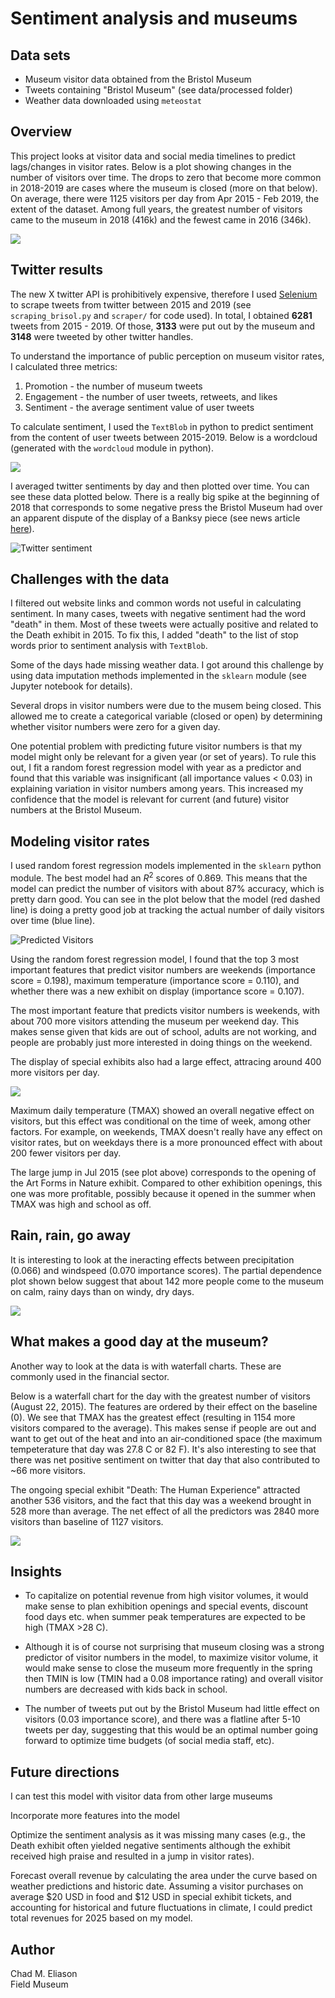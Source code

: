 # Sentiment analysis and museums

## Data sets

- Museum visitor data obtained from the Bristol Museum [](https://opendata.bristol.gov.uk)
- Tweets containing "Bristol Museum" (see data/processed folder)
- Weather data downloaded using `meteostat`

## Overview

This project looks at visitor data and social media timelines to predict lags/changes in visitor rates. Below is a plot showing changes in the number of visitors over time. The drops to zero that become more common in 2018-2019 are cases where the museum is closed (more on that below). On average, there were 1125 visitors per day from Apr 2015 - Feb 2019, the extent of the dataset. Among full years, the greatest number of visitors came to the museum in 2018 (416k) and the fewest came in 2016 (346k). 

![](figs/visitors_bristol.png)

## Twitter results

The new X twitter API is prohibitively expensive, therefore I used [Selenium](https://github.com/godkingjay/selenium-twitter-scraper) to scrape tweets from twitter between 2015 and 2019 (see `scraping_brisol.py` and `scraper/` for code used). In total, I obtained __6281__ tweets from 2015 - 2019. Of those, __3133__ were put out by the museum and __3148__ were tweeted by other twitter handles.

To understand the importance of public perception on museum visitor rates, I calculated three metrics:

1. Promotion - the number of museum tweets
2. Engagement - the number of user tweets, retweets, and likes
3. Sentiment - the average sentiment value of user tweets

To calculate sentiment, I used the `TextBlob` in python to predict sentiment from the content of user tweets between 2015-2019. Below is a wordcloud (generated with the `wordcloud` module in python).

![](figs/wordcloud.png)

I averaged twitter sentiments by day and then plotted over time. You can see these data plotted below. There is a really big spike at the beginning of 2018 that corresponds to some negative press the Bristol Museum had over an apparent dispute of the display of a Banksy piece (see news article [here](https://www.bbc.com/news/uk-england-bristol-42708000)).

![Twitter sentiment](figs/timeline_sentiment_bristol.png)

## Challenges with the data

I filtered out website links and common words not useful in calculating sentiment. In many cases, tweets with negative sentiment had the word "death" in them. Most of these tweets were actually positive and related to the Death exhibit in 2015. To fix this, I added "death" to the list of stop words prior to sentiment analysis with `TextBlob`. 

Some of the days hade missing weather data. I got around this challenge by using data imputation methods implemented in the `sklearn` module (see Jupyter notebook for details).

Several drops in visitor numbers were due to the musem being closed. This allowed me to create a categorical variable (closed or open) by determining whether visitor numbers were zero for a given day.

One potential problem with predicting future visitor numbers is that my model might only be relevant for a given year (or set of years). To rule this out, I fit a random forest regression model with year as a predictor and found that this variable was insignificant (all importance values < 0.03) in explaining variation in visitor numbers among years. This increased my confidence that the model is relevant for current (and future) visitor numbers at the Bristol Museum.

## Modeling visitor rates

I used random forest regression models implemented in the `sklearn` python module. The best model had an $R^2$ scores of 0.869. This means that the model can predict the number of visitors with about 87% accuracy, which is pretty darn good. You can see in the plot below that the model (red dashed line) is doing a pretty good job at tracking the actual number of daily visitors over time (blue line).

![Predicted Visitors](figs/visitors_predicted.png)

Using the random forest regression model, I found that the top 3 most important features that predict visitor numbers are weekends (importance score = 0.198), maximum temperature (importance score = 0.110), and whether there was a new exhibit on display (importance score = 0.107).

The most important feature that predicts visitor numbers is weekends, with about 700 more visitors attending the museum per weekend day. This makes sense given that kids are out of school, adults are not working, and people are probably just more interested in doing things on the weekend.

The display of special exhibits also had a large effect, attracing around 400 more visitors per day.

![](figs/pdp_weekend.png)

Maximum daily temperature (TMAX) showed an overall negative effect on visitors, but this effect was conditional on the time of week, among other factors. For example, on weekends, TMAX doesn't really have any effect on visitor rates, but on weekdays there is a more pronounced effect with about 200 fewer visitors per day.

<!-- ![](figs/pdp_weekend_tmax.png) -->

The large jump in Jul 2015 (see plot above) corresponds to the opening of the Art Forms in Nature exhibit. Compared to other exhibition openings, this one was more profitable, possibly because it opened in the summer when TMAX was high and school as off.

## Rain, rain, go away

It is interesting to look at the ineracting effects between precipitation (0.066) and windspeed (0.070 importance scores). The partial dependence plot shown below suggest that about 142 more people come to the museum on calm, rainy days than on windy, dry days.

![](figs/pdp_wspd_prcp.png)

## What makes a good day at the museum?

Another way to look at the data is with waterfall charts. These are commonly used in the financial sector.

Below is a waterfall chart for the day with the greatest number of visitors (August 22, 2015). The features are ordered by their effect on the baseline (0). We see that TMAX has the greatest effect (resulting in 1154 more visitors compared to the average). This makes sense if people are out and want to get out of the heat and into an air-conditioned space (the maximum tempeterature that day was 27.8 C or 82 F). It's also interesting to see that there was net positive sentiment on twitter that day that also contributed to ~66 more visitors.

The ongoing special exhibit "Death: The Human Experience" attracted another 536 visitors, and the fact that this day was a weekend brought in 528 more than average. The net effect of all the predictors was 2840 more visitors than baseline of 1127 visitors.

![](figs/waterfall_max.png)

## Insights

- To capitalize on potential revenue from high visitor volumes, it would make sense to plan exhibition openings and special events, discount food days etc. when summer peak temperatures are expected to be high (TMAX >28 C).

- Although it is of course not surprising that museum closing was a strong predictor of visitor numbers in the model, to maximize visitor volume, it would make sense to close the museum more frequently in the spring then TMIN is low (TMIN had a 0.08 importance rating) and overall visitor numbers are decreased with kids back in school.

- The number of tweets put out by the Bristol Museum had little effect on visitors (0.03 importance score), and there was a flatline after 5-10 tweets per day, suggesting that this would be an optimal number going forward to optimize time budgets (of social media staff, etc).

## Future directions

I can test this model with visitor data from other large museums

Incorporate more features into the model

Optimize the sentiment analysis as it was missing many cases (e.g., the Death exhibit often yielded negative sentiments although the exhibit received high praise and resulted in a jump in visitor rates).

Forecast overall revenue by calculating the area under the curve based on weather predictions and historic date. Assuming a visitor purchases on average $20 USD in food and $12 USD in special exhibit tickets, and accounting for historical and future fluctuations in climate, I could predict total revenues for 2025 based on my model.

<!-- maybe 1/10 people buy a ticket?? -->

## Author

Chad M. Eliason  
Field Museum
